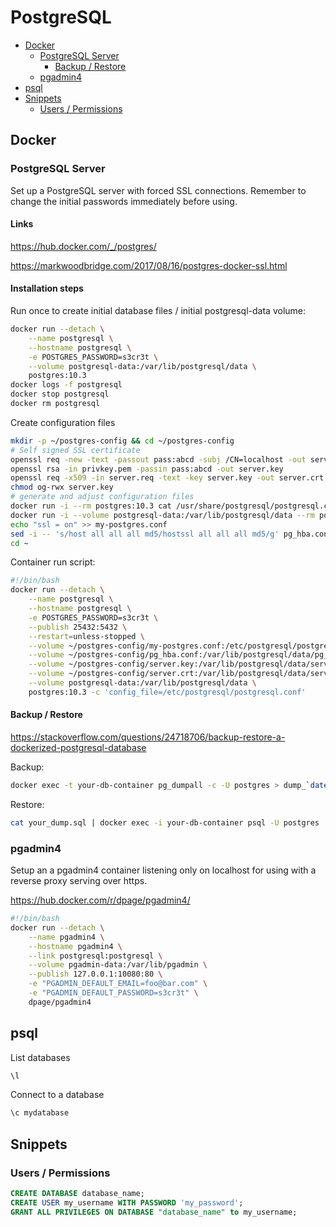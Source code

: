 # PostgreSQL

- [Docker](#docker)
  - [PostgreSQL Server](#postgresql-server)
    - [Backup / Restore](#backup-restore)
  - [pgadmin4](#pgadmin4)
- [psql](#psql)
- [Snippets](#snippets)
  - [Users / Permissions](#users--permissions)

## Docker

### PostgreSQL Server

Set up a PostgreSQL server with forced SSL connections. Remember to change the initial passwords immediately before using.

#### Links

https://hub.docker.com/_/postgres/

https://markwoodbridge.com/2017/08/16/postgres-docker-ssl.html

#### Installation steps

Run once to create initial database files / initial postgresql-data volume:

```bash
docker run --detach \
    --name postgresql \
    --hostname postgresql \
    -e POSTGRES_PASSWORD=s3cr3t \
    --volume postgresql-data:/var/lib/postgresql/data \
    postgres:10.3
docker logs -f postgresql
docker stop postgresql
docker rm postgresql
```

Create configuration files

```bash
mkdir -p ~/postgres-config && cd ~/postgres-config
# Self signed SSL certificate
openssl req -new -text -passout pass:abcd -subj /CN=localhost -out server.req
openssl rsa -in privkey.pem -passin pass:abcd -out server.key
openssl req -x509 -in server.req -text -key server.key -out server.crt
chmod og-rwx server.key
# generate and adjust configuration files
docker run -i --rm postgres:10.3 cat /usr/share/postgresql/postgresql.conf.sample > my-postgres.conf
docker run -i --volume postgresql-data:/var/lib/postgresql/data --rm postgres:10.3 cat /var/lib/postgresql/data/pg_hba.conf > pg_hba.conf
echo "ssl = on" >> my-postgres.conf
sed -i -- 's/host all all all md5/hostssl all all all md5/g' pg_hba.conf
cd ~
```

Container run script:

```bash
#!/bin/bash
docker run --detach \
    --name postgresql \
    --hostname postgresql \
    -e POSTGRES_PASSWORD=s3cr3t \
    --publish 25432:5432 \
    --restart=unless-stopped \
    --volume ~/postgres-config/my-postgres.conf:/etc/postgresql/postgresql.conf \
    --volume ~/postgres-config/pg_hba.conf:/var/lib/postgresql/data/pg_hba.conf \
    --volume ~/postgres-config/server.key:/var/lib/postgresql/data/server.key \
    --volume ~/postgres-config/server.crt:/var/lib/postgresql/data/server.crt \
    --volume postgresql-data:/var/lib/postgresql/data \
    postgres:10.3 -c 'config_file=/etc/postgresql/postgresql.conf'
```

#### Backup / Restore

https://stackoverflow.com/questions/24718706/backup-restore-a-dockerized-postgresql-database

Backup:

```bash
docker exec -t your-db-container pg_dumpall -c -U postgres > dump_`date +%d-%m-%Y"_"%H_%M_%S`.sql
```

Restore:

```bash
cat your_dump.sql | docker exec -i your-db-container psql -U postgres
```

### pgadmin4

Setup an a pgadmin4 container listening only on localhost for using with a reverse proxy serving over https.

https://hub.docker.com/r/dpage/pgadmin4/

```bash
#!/bin/bash
docker run --detach \
    --name pgadmin4 \
    --hostname pgadmin4 \
    --link postgresql:postgresql \
    --volume pgadmin-data:/var/lib/pgadmin \
    --publish 127.0.0.1:10080:80 \
    -e "PGADMIN_DEFAULT_EMAIL=foo@bar.com" \
    -e "PGADMIN_DEFAULT_PASSWORD=s3cr3t" \
    dpage/pgadmin4
```



## psql


List databases

```bash
\l
```

Connect to a database

```bash
\c mydatabase
```

## Snippets

### Users / Permissions

```sql
CREATE DATABASE database_name;
CREATE USER my_username WITH PASSWORD 'my_password';
GRANT ALL PRIVILEGES ON DATABASE "database_name" to my_username;
```
